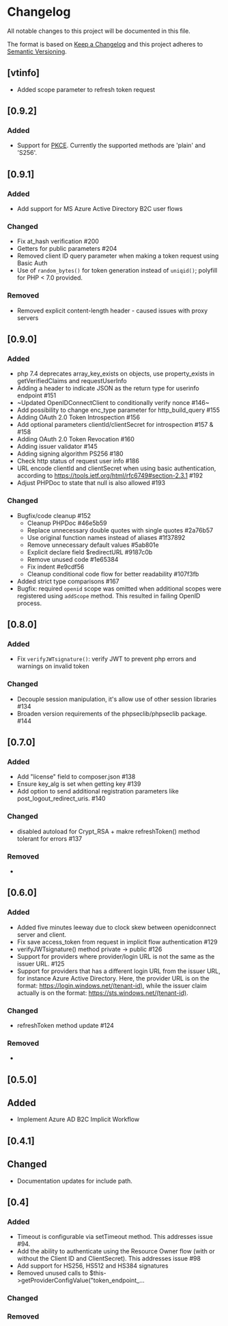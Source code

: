# Changelog
All notable changes to this project will be documented in this file.

The format is based on [Keep a Changelog](http://keepachangelog.com/)
and this project adheres to [Semantic Versioning](http://semver.org/).

## [vtinfo]
* Added scope parameter to refresh token request

## [0.9.2]

### Added
* Support for [PKCE](https://tools.ietf.org/html/rfc7636). Currently the supported methods are 'plain' and 'S256'.

## [0.9.1]

### Added
* Add support for MS Azure Active Directory B2C user flows 

### Changed
* Fix at_hash verification #200
* Getters for public parameters #204
* Removed client ID query parameter when making a token request using Basic Auth
* Use of `random_bytes()` for token generation instead of `uniqid()`; polyfill for PHP < 7.0 provided.

### Removed
* Removed explicit content-length header - caused issues with proxy servers


## [0.9.0]

### Added
* php 7.4 deprecates array_key_exists on objects, use property_exists in getVerifiedClaims and requestUserInfo
* Adding a header to indicate JSON as the return type for userinfo endpoint #151
* ~Updated OpenIDConnectClient to conditionally verify nonce #146~
* Add possibility to change enc_type parameter for http_build_query #155
* Adding OAuth 2.0 Token Introspection #156
* Add optional parameters clientId/clientSecret for introspection #157 & #158
* Adding OAuth 2.0 Token Revocation #160
* Adding issuer validator #145
* Adding signing algorithm PS256 #180
* Check http status of request user info #186
* URL encode clientId and clientSecret when using basic authentication, according to https://tools.ietf.org/html/rfc6749#section-2.3.1 #192
* Adjust PHPDoc to state that null is also allowed #193

### Changed
* Bugfix/code cleanup #152
  * Cleanup PHPDoc #46e5b59
  * Replace unnecessary double quotes with single quotes #2a76b57
  * Use original function names instead of aliases #1f37892
  * Remove unnecessary default values #5ab801e
  * Explicit declare field $redirectURL #9187c0b
  * Remove unused code #1e65384
  * Fix indent #e9cdf56
  * Cleanup conditional code flow for better readability #107f3fb
 * Added strict type comparisons #167
* Bugfix: required `openid` scope was omitted when additional scopes were registered using `addScope` method. This resulted in failing OpenID process.

## [0.8.0]

### Added
* Fix `verifyJWTsignature()`: verify JWT to prevent php errors and warnings on invalid token

### Changed
* Decouple session manipulation, it's allow use of other session libraries #134
* Broaden version requirements of the phpseclib/phpseclib package. #144

## [0.7.0]

### Added
* Add "license" field to composer.json #138
* Ensure key_alg is set when getting key #139
* Add option to send additional registration parameters like post_logout_redirect_uris. #140

### Changed
* disabled autoload for Crypt_RSA + makre refreshToken() method tolerant for errors #137

### Removed
*

## [0.6.0]

### Added
* Added five minutes leeway due to clock skew between openidconnect server and client.
* Fix save access_token from request in implicit flow authentication #129
* verifyJWTsignature() method private -> public #126
* Support for providers where provider/login URL is not the same as the issuer URL. #125
* Support for providers that has a different login URL from the issuer URL, for instance Azure Active Directory. Here, the provider URL is on the format: https://login.windows.net/(tenant-id), while the issuer claim actually is on the format: https://sts.windows.net/(tenant-id).

### Changed
* refreshToken method update #124

### Removed
*

## [0.5.0]
## Added
* Implement Azure AD B2C Implicit Workflow

## [0.4.1]
## Changed
* Documentation updates for include path.

## [0.4]
### Added
* Timeout is configurable via setTimeout method. This addresses issue #94.
* Add the ability to authenticate using the Resource Owner flow (with or without the Client ID and ClientSecret). This addresses issue #98
* Add support for HS256, HS512 and HS384 signatures
* Removed unused calls to $this->getProviderConfigValue("token_endpoint_…

### Changed

### Removed
